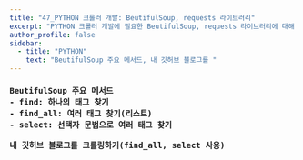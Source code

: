 ```yaml
---
title: "47_PYTHON 크롤러 개발: BeutifulSoup, requests 라이브러리"
excerpt: "PYTHON 크롤러 개발에 필요한 BeutifulSoup, requests 라이브러리에 대해 학습 후 정리"
author_profile: false
sidebar:
  - title: "PYTHON"
    text: "BeutifulSoup 주요 메서드, 내 깃허브 블로그를 "
---
```

<h4>
<pre>
BeutifulSoup 주요 메서드
- find: 하나의 태그 찾기
- find_all: 여러 태그 찾기(리스트)
- select: 선택자 문법으로 여러 태그 찾기<br>
내 깃허브 블로그를 크롤링하기(find_all, select 사용)
<script src="https://gist.github.com/nyj001012/1eb9d9a58cc80584b2f058156043ff0b.js"></script>
</pre>
</h4>
